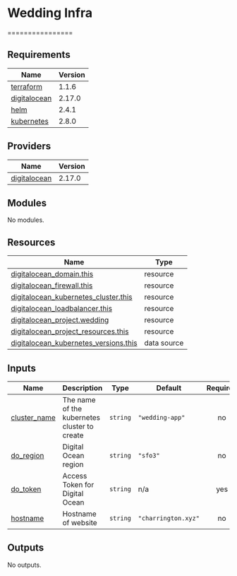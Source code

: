 # Wedding Infra
================

<!-- BEGINNING OF PRE-COMMIT-TERRAFORM DOCS HOOK -->
## Requirements

| Name | Version |
|------|---------|
| <a name="requirement_terraform"></a> [terraform](#requirement\_terraform) | 1.1.6 |
| <a name="requirement_digitalocean"></a> [digitalocean](#requirement\_digitalocean) | 2.17.0 |
| <a name="requirement_helm"></a> [helm](#requirement\_helm) | 2.4.1 |
| <a name="requirement_kubernetes"></a> [kubernetes](#requirement\_kubernetes) | 2.8.0 |

## Providers

| Name | Version |
|------|---------|
| <a name="provider_digitalocean"></a> [digitalocean](#provider\_digitalocean) | 2.17.0 |

## Modules

No modules.

## Resources

| Name | Type |
|------|------|
| [digitalocean_domain.this](https://registry.terraform.io/providers/digitalocean/digitalocean/2.17.0/docs/resources/domain) | resource |
| [digitalocean_firewall.this](https://registry.terraform.io/providers/digitalocean/digitalocean/2.17.0/docs/resources/firewall) | resource |
| [digitalocean_kubernetes_cluster.this](https://registry.terraform.io/providers/digitalocean/digitalocean/2.17.0/docs/resources/kubernetes_cluster) | resource |
| [digitalocean_loadbalancer.this](https://registry.terraform.io/providers/digitalocean/digitalocean/2.17.0/docs/resources/loadbalancer) | resource |
| [digitalocean_project.wedding](https://registry.terraform.io/providers/digitalocean/digitalocean/2.17.0/docs/resources/project) | resource |
| [digitalocean_project_resources.this](https://registry.terraform.io/providers/digitalocean/digitalocean/2.17.0/docs/resources/project_resources) | resource |
| [digitalocean_kubernetes_versions.this](https://registry.terraform.io/providers/digitalocean/digitalocean/2.17.0/docs/data-sources/kubernetes_versions) | data source |

## Inputs

| Name | Description | Type | Default | Required |
|------|-------------|------|---------|:--------:|
| <a name="input_cluster_name"></a> [cluster\_name](#input\_cluster\_name) | The name of the kubernetes cluster to create | `string` | `"wedding-app"` | no |
| <a name="input_do_region"></a> [do\_region](#input\_do\_region) | Digital Ocean region | `string` | `"sfo3"` | no |
| <a name="input_do_token"></a> [do\_token](#input\_do\_token) | Access Token for Digital Ocean | `string` | n/a | yes |
| <a name="input_hostname"></a> [hostname](#input\_hostname) | Hostname of website | `string` | `"charrington.xyz"` | no |

## Outputs

No outputs.
<!-- END OF PRE-COMMIT-TERRAFORM DOCS HOOK -->
